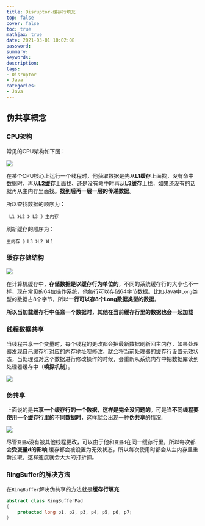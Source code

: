 ```yaml
---
title: Disruptor-缓存行填充
top: false
cover: false
toc: true
mathjax: true
date: 2021-03-01 10:02:08
password:
summary:
keywords:
description:
tags:
- Disruptor
- Java
categories:
- Java
---
```


## 伪共享概念

### CPU架构

常见的CPU架构如下图：

![](http://cdn.mjava.top/blog/20201116145239.jpg)

在某个CPU核心上运行一个线程时，他获取数据是先从**L1缓存**上面找，没有命中数据时，再从**L2缓存**上面找、还是没有命中时再从**L3缓存**上找，如果还没有的话就再从主内存里面找。**找到后再一层一层的传递数据**。

所以查找数据的顺序为：

` L1 》L2 》 L3 》主内存`

刷新缓存的顺序为：

`主内存 》L3 》L2 》L1`

### 缓存存储结构

![](http://cdn.mjava.top/blog/20201116150451.jpg)

在计算机缓存中，**存储数据是以缓存行为单位的**，不同的系统缓存行的大小也不一样，现在常见的64位操作系统，他每行可以存储64字节数据。比如Java中`Long`类型的数据占8个字节，所以**一行可以存8个Long数据类型的数据**。

**所以当加载缓存行中任意一个数据时，其他在当前缓存行里的数据也会一起加载**

### 线程数据共享

当线程共享一个变量时，每个线程的更改都会把最新数据刷新回主内存，如果处理器发现自己缓存行对应的内存地址呗修改，就会将当前处理器的缓存行设置无效状态，当处理器对这个数据进行修改操作的时候，会重新从系统内存中把数据库读到处理器缓存中（**嗅探机制**）。

![](http://cdn.mjava.top/blog/20201116153352.jpg)

### 伪共享

上面说的是**共享一个缓存行的一个数据，这样是完全没问题的**。可是**当不同线程要使用一个缓存行里的不同数据时**，这样就会出现一种**伪共享**的情况:

![](http://cdn.mjava.top/blog/20201116155013.jpg)

尽管`变量a`没有被其他线程更改，可以由于他和`变量d`在同一缓存行里，所以每次都会**受变量d的影响**,缓存都会被设置为无效状态，所以每次使用时都会从主内存里重新拉取。这样速度就会大大的打折扣。

### RingBuffer的解决方法

在`RingBuffer`解决伪共享的方法就是**缓存行填充**

```java
abstract class RingBufferPad
{
    protected long p1, p2, p3, p4, p5, p6, p7;
}
```